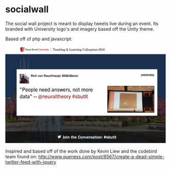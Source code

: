 # socialwall

The social wall project is meant to display tweets live during an event. Its branded with University logo's and imagery based off the Unity theme.

Based off of php and javascript.

![Screen Shot](./readme_images/screenshot.png)


Inspired and based off of the work done by Kevin Liew and the codebird team found on: http://www.queness.com/post/8567/create-a-dead-simple-twitter-feed-with-jquery
